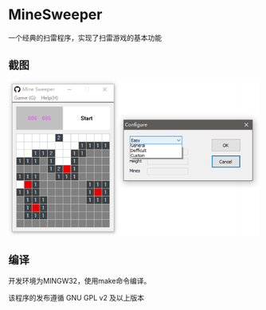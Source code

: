 # MineSweeper #

一个经典的扫雷程序，实现了扫雷游戏的基本功能
## 截图 ##

![screenshot](screenshot.png)

## 编译 ##

开发环境为MINGW32，使用make命令编译。

该程序的发布遵循 GNU GPL v2 及以上版本
